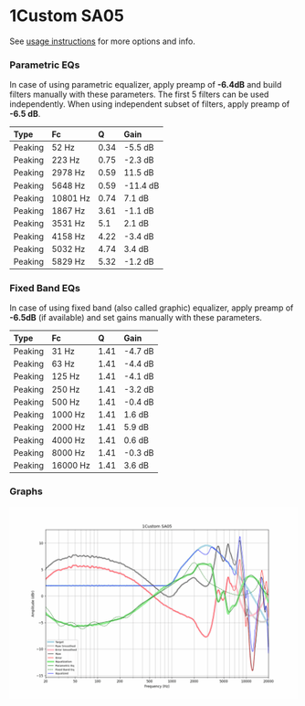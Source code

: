 # 1Custom SA05
See [usage instructions](https://github.com/jaakkopasanen/AutoEq#usage) for more options and info.

### Parametric EQs
In case of using parametric equalizer, apply preamp of **-6.4dB** and build filters manually
with these parameters. The first 5 filters can be used independently.
When using independent subset of filters, apply preamp of **-6.5 dB**.

| Type    | Fc       |    Q | Gain     |
|:--------|:---------|:-----|:---------|
| Peaking | 52 Hz    | 0.34 | -5.5 dB  |
| Peaking | 223 Hz   | 0.75 | -2.3 dB  |
| Peaking | 2978 Hz  | 0.59 | 11.5 dB  |
| Peaking | 5648 Hz  | 0.59 | -11.4 dB |
| Peaking | 10801 Hz | 0.74 | 7.1 dB   |
| Peaking | 1867 Hz  | 3.61 | -1.1 dB  |
| Peaking | 3531 Hz  | 5.1  | 2.1 dB   |
| Peaking | 4158 Hz  | 4.22 | -3.4 dB  |
| Peaking | 5032 Hz  | 4.74 | 3.4 dB   |
| Peaking | 5829 Hz  | 5.32 | -1.2 dB  |

### Fixed Band EQs
In case of using fixed band (also called graphic) equalizer, apply preamp of **-6.5dB**
(if available) and set gains manually with these parameters.

| Type    | Fc       |    Q | Gain    |
|:--------|:---------|:-----|:--------|
| Peaking | 31 Hz    | 1.41 | -4.7 dB |
| Peaking | 63 Hz    | 1.41 | -4.4 dB |
| Peaking | 125 Hz   | 1.41 | -4.1 dB |
| Peaking | 250 Hz   | 1.41 | -3.2 dB |
| Peaking | 500 Hz   | 1.41 | -0.4 dB |
| Peaking | 1000 Hz  | 1.41 | 1.6 dB  |
| Peaking | 2000 Hz  | 1.41 | 5.9 dB  |
| Peaking | 4000 Hz  | 1.41 | 0.6 dB  |
| Peaking | 8000 Hz  | 1.41 | -0.3 dB |
| Peaking | 16000 Hz | 1.41 | 3.6 dB  |

### Graphs
![](./1Custom%20SA05.png)